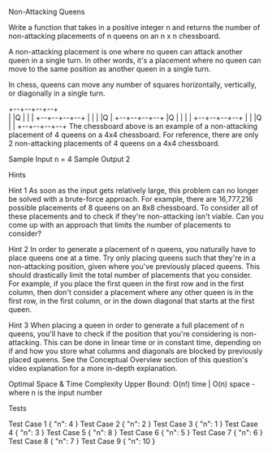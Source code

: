 Non-Attacking Queens

Write a function that takes in a positive integer n and returns the number of non-attacking placements of n queens on an n x n chessboard.

A non-attacking placement is one where no queen can attack another queen in a single turn. In other words, it's a placement where no queen can move to the same position as another queen in a single turn.

In chess, queens can move any number of squares horizontally, vertically, or diagonally in a single turn.

+--+--+--+--+  
|  |Q |  |  |
+--+--+--+--+
|  |  |  |Q |
+--+--+--+--+
|Q |  |  |  |
+--+--+--+--+
|  |  |Q |  |
+--+--+--+--+
The chessboard above is an example of a non-attacking placement of 4 queens on a 4x4 chessboard. For reference, there are only 2 non-attacking placements of 4 queens on a 4x4 chessboard.

Sample Input
n = 4
Sample Output
2

Hints

Hint 1
As soon as the input gets relatively large, this problem can no longer be solved with a brute-force approach. For example, there are 16,777,216 possible placements of 8 queens on an 8x8 chessboard. To consider all of these placements and to check if they're non-attacking isn't viable. Can you come up with an approach that limits the number of placements to consider?

Hint 2
In order to generate a placement of n queens, you naturally have to place queens one at a time. Try only placing queens such that they're in a non-attacking position, given where you've previously placed queens. This should drastically limit the total number of placements that you consider. For example, if you place the first queen in the first row and in the first column, then don't consider a placement where any other queen is in the first row, in the first column, or in the down diagonal that starts at the first queen.

Hint 3
When placing a queen in order to generate a full placement of n queens, you'll have to check if the position that you're considering is non-attacking. This can be done in linear time or in constant time, depending on if and how you store what columns and diagonals are blocked by previously placed queens. See the Conceptual Overview section of this question's video explanation for a more in-depth explanation.

Optimal Space & Time Complexity
Upper Bound: O(n!) time | O(n) space - where n is the input number

Tests

Test Case 1
{
  "n": 4
}
Test Case 2
{
  "n": 2
}
Test Case 3
{
  "n": 1
}
Test Case 4
{
  "n": 3
}
Test Case 5
{
  "n": 8
}
Test Case 6
{
  "n": 5
}
Test Case 7
{
  "n": 6
}
Test Case 8
{
  "n": 7
}
Test Case 9
{
  "n": 10
}